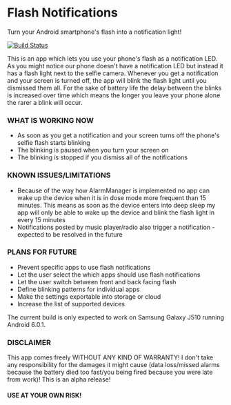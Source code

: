 # Flash Notifications
Turn your Android smartphone's flash into a notification light!

[![Build Status](https://travis-ci.org/szabolcsx/android-flash-notifications.svg?branch=master)](https://travis-ci.org/szabolcsx/android-flash-notifications)

This is an app which lets you use your phone's flash as a notification LED. As you might notice our phone doesn't have a notification LED but instead it has a flash light next to the selfie camera. Whenever you get a notification and your screen is turned off, the app will blink the flash light until you dismissed them all. For the sake of battery life the delay between the blinks is increased over time which means the longer you leave your phone alone the rarer a blink will occur.
### WHAT IS WORKING NOW
* As soon as you get a notification and your screen turns off the phone's selfie flash starts blinking
* The blinking is paused when you turn your screen on
* The blinking is stopped if you dismiss all of the notifications

### KNOWN ISSUES/LIMITATIONS
* Because of the way how AlarmManager is implemented no app can wake up the device when it is in dose mode more frequent than 15 minutes. This means as soon as the device enters into deep sleep my app will only be able to wake up the device and blink the flash light in every 15 minutes
* Notifications posted by music player/radio also trigger a notification - expected to be resolved in the future

### PLANS FOR FUTURE
* Prevent specific apps to use flash notifications
* Let the user select the which apps should use flash notifications
* Let the user switch between front and back facing flash
* Define blinking patterns for individual apps
* Make the settings exportable into storage or cloud
* Increase the list of supported devices

The current build is only expected to work on Samsung Galaxy J510 running Android 6.0.1.

### DISCLAIMER
This app comes freely WITHOUT ANY KIND OF WARRANTY! I don't take any responsibility for the damages it might cause (data loss/missed alarms because the battery died too fast/you being fired because you were late from work)! This is an alpha release! 
#### USE AT YOUR OWN RISK!